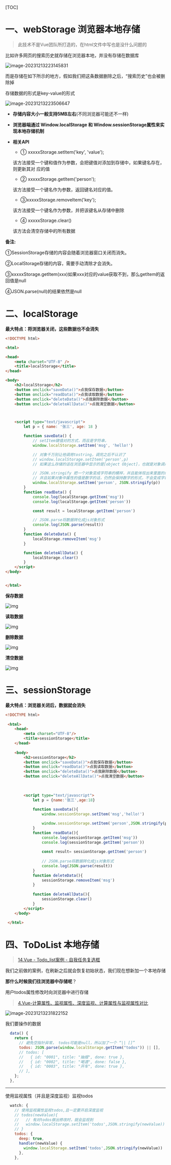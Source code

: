 [TOC]



# 一、webStorage 浏览器本地存储 

> 此技术不是Vue团队所打造的，在html文件中写也是没什么问题的

比如许多网页的搜索历史就存储在浏览器本地，并没有存储在数据库

![image-20231213223145831](https://picture-typora-zhangjingqi.oss-cn-beijing.aliyuncs.com/image-20231213223145831.png)

而是存储在如下所示的地方，假如我们把这条数据删除之后，“搜索历史”也会被删除掉

存储数据的形式是key-value的形式 

![image-20231213223506647](https://picture-typora-zhangjingqi.oss-cn-beijing.aliyuncs.com/image-20231213223506647.png)



* **存储内容大小一般支持5MB左右**(不同浏览器可能还不一样)

* **浏览器端通过 Window.localStorage 和 Window.sessionStorage属性来实现本地存储机制**

* **相关API**

  *  ① xxxxxStorage.setItem('key', 'value');

    该方法接受一个键和值作为参数，会把键值对添加到存储中，如果键名存在，则更新其对 应的值

  *  ② xxxxxStorage.getItem('person');

    该方法接受一个键名作为参数，返回键名对应的值。

  *  ③xxxxxStorage.removeItem('key');

    该方法接受一个键名作为参数，并把该键名从存储中删除

  *  ④ xxxxxStorage.clear()

    该方法会清空存储中的所有数据

**备注:**

①SessionStorage存储的内容会随着浏览器窗口关闭而消失。

②LocalStorage存储的内容，需要手动清除才会消失。

③xxxxxStorage.getItem(xxx)如果xxx对应的value获取不到，那么getltem的返回值是null

④JSON.parse(null)的结果依然是null 

# 二、localStorage

**最大特点：将浏览器关闭，这些数据也不会消失**

```html
<!DOCTYPE html>

<html>

<head>
    <meta charset="UTF-8" />
    <title>localStorage</title>
</head>

<body>
    <h2>localStorage</h2>
    <button onclick="saveData()">点我保存数据</button>
    <button onclick="readData()">点我读取数据</button>
    <button onclick="deleteData()">点我删除数据</button>
    <button onclick="deleteAllData()">点我清空数据</button>



    <script type="text/javascript">
        let p = { name: '张三', age: 18 }

        function saveData() {
            // setItem键值对的方式，而且是字符串，
            window.localStorage.setItem('msg', 'hello!')

            // 对象千万别让他调用tostring，调完之后不认识了
            // window.localStorage.setItem('person',p)
            // 如果这么存储的话在浏览器中显示的是[object Object]，也就是对象调用tostring时才会出现这种情况

            // JSON.stringify 把一个对象变成字符串的模样，并且能体现出来里面的内容
            // 并且如果对象中属性的值是数字的话，仍然会保持数字的形式，不会变成字符串
            window.localStorage.setItem('person', JSON.stringify(p))
        }
        function readData() {
            console.log(localStorage.getItem('msg'))
            console.log(localStorage.getItem('person'))

            const result = localStorage.getItem('person')

            // JSON.parse将数据转化成js对象形式
            console.log(JSON.parse(result))
        }
        function deleteData() {
            localStorage.removeItem('msg')
        }

        function deleteAllData() {
            localStorage.clear()
        }
    </script>
</body>


</html>
```

**保存数据**

![img](https://picture-typora-zhangjingqi.oss-cn-beijing.aliyuncs.com/9b52686817b9463e9f75f18af1b05d18.png)



**读取数据**

![img](https://picture-typora-zhangjingqi.oss-cn-beijing.aliyuncs.com/4cad70c3fb674c448ad328681431de57.png)

**删除数据**

![img](https://picture-typora-zhangjingqi.oss-cn-beijing.aliyuncs.com/2cc1804283c1480d9e6d463b04ea0bfa.png)

**清空数据**

![img](https://picture-typora-zhangjingqi.oss-cn-beijing.aliyuncs.com/7861a8f4e53441bd85d487f1299cb2fe.png)



# 三、sessionStorage

**最大特点：浏览器关闭后，数据就会消失**

```html
<!DOCTYPE html>
 
 <html>
    <head>
        <meta charset="UTF-8"/>
        <title>sessionStorage</title>
    </head>
 
    <body>
        <h2>sessionStorage</h2>
        <button onclick="saveData()">点我保存数据</button>
        <button onclick="readData()">点我读取数据</button>
        <button onclick="deleteData()">点我删除数据</button>
        <button onclick="deleteAllData()">点我清空数据</button>
 
 
 
        <script type="text/javascript">
            let p = {name:'张三',age:18}
 
            function saveData(){
                window.sessionStorage.setItem('msg','hello!')

                window.sessionStorage.setItem('person',JSON.stringify(p))
            }
            function readData(){
                console.log(sessionStorage.getItem('msg'))
                console.log(sessionStorage.getItem('person'))
 
                const result= sessionStorage.getItem('person')
 
                // JSON.parse将数据转化成js对象形式
                console.log(JSON.parse(result))
            }
            function deleteData(){
                sessionStorage.removeItem('msg')
            }
 
            function deleteAllData(){
                sessionStorage.clear()
            }
        </script>
    </body>
 
 </html>
```











# 四、ToDoList 本地存储

> [14.Vue - Todo_list案例 - 自我任务复选框](https://blog.csdn.net/weixin_51351637/article/details/126788650)

我们之前做的案例，在刷新之后就会恢复初始状态，我们现在想新加一个本地存储

**那什么时候我们往浏览器中存储呢**？

用户todos属性修改时向浏览器中进行存储

> [4.Vue-计算属性、监视属性、深度监视、计算属性与监视属性对比](https://blog.csdn.net/weixin_51351637/article/details/126573593)

![image-20231213231822152](https://picture-typora-zhangjingqi.oss-cn-beijing.aliyuncs.com/image-20231213231822152.png)

我们要操作的数据

```javascript
  data() {
    return {
      // 避免空指针异常， todos可能是null，所以加了一个 “|| []”
      todos: JSON.parse(window.localStorage.getItem("todos")) || [],
      // todos: [
      //   { id: "0001", title: "抽烟", done: true },
      //   { id: "0002", title: "喝酒", done: false },
      //   { id: "0003", title: "开车", done: true },
      // ],
    };
  },
```

****



使用监视属性（并且是深度监视）监视todos

```javascript
  watch: {
    // 使用监视属性监视todos,且一定要开启深度监视
    // todos(newValue){
    //   // 有对todos做出修改时，就会监视到
    //   window.localStorage.setItem('todos',JSON.stringify(newValue))
    // }
    todos: {
      deep: true,
      handler(newValue) {
        window.localStorage.setItem('todos',JSON.stringify(newValue))
      },
    },
```

